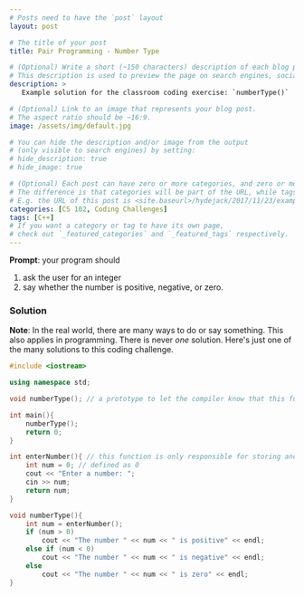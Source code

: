 ```yaml
---
# Posts need to have the `post` layout
layout: post

# The title of your post
title: Pair Programming - Number Type

# (Optional) Write a short (~150 characters) description of each blog post.
# This description is used to preview the page on search engines, social media, etc.
description: >
   Example solution for the classroom coding exercise: `numberType()`

# (Optional) Link to an image that represents your blog post.
# The aspect ratio should be ~16:9.
image: /assets/img/default.jpg

# You can hide the description and/or image from the output
# (only visible to search engines) by setting:
# hide_description: true
# hide_image: true

# (Optional) Each post can have zero or more categories, and zero or more tags.
# The difference is that categories will be part of the URL, while tags will not.
# E.g. the URL of this post is <site.baseurl>/hydejack/2017/11/23/example-content/
categories: [CS 102, Coding Challenges]
tags: [C++]
# If you want a category or tag to have its own page,
# check out `_featured_categories` and `_featured_tags` respectively.
---
```


**Prompt**: your program should 
1. ask the user for an integer
2. say whether the number is positive, negative, or zero.

### Solution

**Note**: In the real world, there are many ways to do or say something. This also applies in programming. There is never *one* solution. Here's just one of the many solutions to this coding challenge.

```cpp
#include <iostream>

using namespace std;

void numberType(); // a prototype to let the compiler know that this function exists

int main(){
    numberType();
    return 0;
}

int enterNumber(){ // this function is only responsible for storing and returning the value of cin
    int num = 0; // defined as 0
    cout << "Enter a number: ";
    cin >> num;
    return num;
}

void numberType(){
    int num = enterNumber();
    if (num > 0)
        cout << "The number " << num << " is positive" << endl;
    else if (num < 0)
        cout << "The number " << num << " is negative" << endl;
    else
        cout << "The number " << num << " is zero" << endl;
}
```
